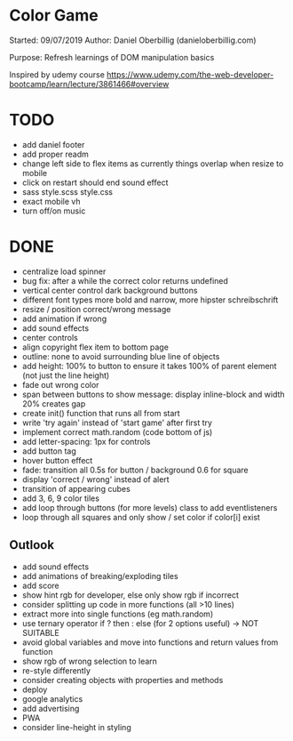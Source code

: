# Color Game

Started: 09/07/2019
Author: Daniel Oberbillig (danieloberbillig.com)

Purpose: Refresh learnings of DOM manipulation basics

Inspired by udemy course https://www.udemy.com/the-web-developer-bootcamp/learn/lecture/3861466#overview


# TODO
- add daniel footer
- add proper readm
- change left side to flex items as currently things overlap when resize to mobile
- click on restart should end sound effect
- sass style.scss style.css
- exact mobile vh
- turn off/on music


# DONE
- centralize load spinner
- bug fix: after a while the correct color returns undefined
- vertical center control dark background buttons
- different font types more bold and narrow, more hipster schreibschrift
- resize / position correct/wrong message
- add animation if wrong
- add sound effects
- center controls
- align copyright flex item to bottom page
- outline: none to avoid surrounding blue line of objects
- add height: 100% to button to ensure it takes 100% of parent element (not just the line height)
- fade out wrong color
- span between buttons to show message: display inline-block and width 20% creates gap
- create init() function that runs all from start
- write 'try again' instead of 'start game' after first try
- implement correct math.random (code bottom of js)
- add letter-spacing: 1px for controls
- add button tag
- hover button effect
- fade: transition all 0.5s for button / background 0.6 for square
- display 'correct / wrong' instead of alert
- transition of appearing cubes
- add 3, 6, 9 color tiles 
- add loop through buttons (for more levels) class to add eventlisteners
- loop through all squares and only show / set color if color[i] exist

## Outlook
- add sound effects
- add animations of breaking/exploding tiles
- add score
- show hint rgb for developer, else only show rgb if incorrect
- consider splitting up code in more functions (all >10 lines)
- extract more into single functions (eg math.random)
- use ternary operator if ? then : else (for 2 options useful) -> NOT SUITABLE
- avoid global variables and move into functions and return values from function
- show rgb of wrong selection to learn
- re-style differently
- consider creating objects with properties and methods
- deploy
- google analytics
- add advertising
- PWA
- consider line-height in styling